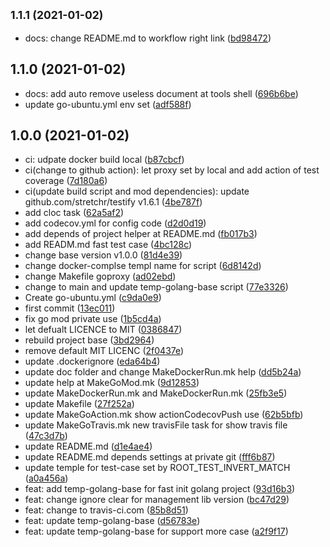 ## <small>1.1.1 (2021-01-02)</small>

* docs: change README.md to workflow right link ([bd98472](https://github.com/bridgewwater/golang-project-temple-base/commit/bd98472))


## 1.1.0 (2021-01-02)

* docs: add auto remove useless document at tools shell ([696b6be](https://github.com/bridgewwater/golang-project-temple-base/commit/696b6be))
* update go-ubuntu.yml env set ([adf588f](https://github.com/bridgewwater/golang-project-temple-base/commit/adf588f))

## 1.0.0 (2021-01-02)

* ci: udpate docker build local ([b87cbcf](https://github.com/bridgewwater/golang-project-temple-base/commit/b87cbcf))
* ci(change to github action): let proxy set by local and add action of test coverage ([7d180a6](https://github.com/bridgewwater/golang-project-temple-base/commit/7d180a6))
* ci(update build script and mod dependencies): update github.com/stretchr/testify v1.6.1 ([4be787f](https://github.com/bridgewwater/golang-project-temple-base/commit/4be787f))
* add cloc task ([62a5af2](https://github.com/bridgewwater/golang-project-temple-base/commit/62a5af2))
* add codecov.yml for config code ([d2d0d19](https://github.com/bridgewwater/golang-project-temple-base/commit/d2d0d19))
* add depends of project helper at README.md ([fb017b3](https://github.com/bridgewwater/golang-project-temple-base/commit/fb017b3))
* add READM.md fast test case ([4bc128c](https://github.com/bridgewwater/golang-project-temple-base/commit/4bc128c))
* change base version v1.0.0 ([81d4e39](https://github.com/bridgewwater/golang-project-temple-base/commit/81d4e39))
* change docker-complse templ name for script ([6d8142d](https://github.com/bridgewwater/golang-project-temple-base/commit/6d8142d))
* change Makefile goproxy ([ad02ebd](https://github.com/bridgewwater/golang-project-temple-base/commit/ad02ebd))
* change to main and update temp-golang-base script ([77e3326](https://github.com/bridgewwater/golang-project-temple-base/commit/77e3326))
* Create go-ubuntu.yml ([c9da0e9](https://github.com/bridgewwater/golang-project-temple-base/commit/c9da0e9))
* first commit ([13ec011](https://github.com/bridgewwater/golang-project-temple-base/commit/13ec011))
* fix go mod private use ([1b5cd4a](https://github.com/bridgewwater/golang-project-temple-base/commit/1b5cd4a))
* let defualt LICENCE to MIT ([0386847](https://github.com/bridgewwater/golang-project-temple-base/commit/0386847))
* rebuild project base ([3bd2964](https://github.com/bridgewwater/golang-project-temple-base/commit/3bd2964))
* remove default MIT LICENC ([2f0437e](https://github.com/bridgewwater/golang-project-temple-base/commit/2f0437e))
* update .dockerignore ([eda64b4](https://github.com/bridgewwater/golang-project-temple-base/commit/eda64b4))
* update doc folder and change MakeDockerRun.mk help ([dd5b24a](https://github.com/bridgewwater/golang-project-temple-base/commit/dd5b24a))
* update help at MakeGoMod.mk ([9d12853](https://github.com/bridgewwater/golang-project-temple-base/commit/9d12853))
* update MakeDockerRun.mk and MakeDockerRun.mk ([25fb3e5](https://github.com/bridgewwater/golang-project-temple-base/commit/25fb3e5))
* update Makefile ([27f252a](https://github.com/bridgewwater/golang-project-temple-base/commit/27f252a))
* update MakeGoAction.mk show actionCodecovPush use ([62b5bfb](https://github.com/bridgewwater/golang-project-temple-base/commit/62b5bfb))
* update MakeGoTravis.mk new travisFile task for show travis file ([47c3d7b](https://github.com/bridgewwater/golang-project-temple-base/commit/47c3d7b))
* update README.md ([d1e4ae4](https://github.com/bridgewwater/golang-project-temple-base/commit/d1e4ae4))
* update README.md depends settings at private git ([fff6b87](https://github.com/bridgewwater/golang-project-temple-base/commit/fff6b87))
* update temple for test-case set by ROOT_TEST_INVERT_MATCH ([a0a456a](https://github.com/bridgewwater/golang-project-temple-base/commit/a0a456a))
* feat: add temp-golang-base for fast init golang project ([93d16b3](https://github.com/bridgewwater/golang-project-temple-base/commit/93d16b3))
* feat: change ignore clear for management lib version ([bc47d29](https://github.com/bridgewwater/golang-project-temple-base/commit/bc47d29))
* feat: change to travis-ci.com ([85b8d51](https://github.com/bridgewwater/golang-project-temple-base/commit/85b8d51))
* feat: update temp-golang-base ([d56783e](https://github.com/bridgewwater/golang-project-temple-base/commit/d56783e))
* feat: update temp-golang-base for support more case ([a2f9f17](https://github.com/bridgewwater/golang-project-temple-base/commit/a2f9f17))

